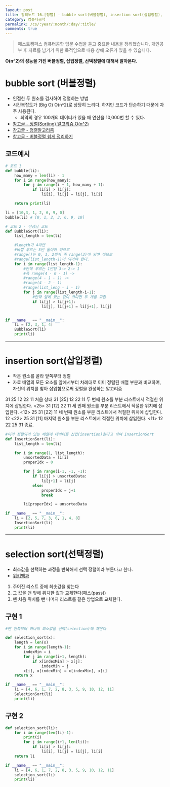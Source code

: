 ```yaml
---
layout: post
title: 강의노트 16.[정렬] - bubble sort(버블정렬), insertion sort(삽입정렬), selection sort(선택정렬)
category: 컴퓨터공학
permalink: /cs/:year/:month/:day/:title/
comments: true
---
```

> 패스트캠퍼스 컴퓨터공학 입문 수업을 듣고 중요한 내용을 정리했습니다. 개인공부 후 자료를 남기기 위한 목적임으로 내용 상에 오류가 있을 수 있습니다.          

**O(n^2)의 성능을 가진 버블정렬, 삽입정렬, 선택정렬에 대해서 알아본다.**

# bubble sort (버블정렬)
- 인접한 두 원소를 검사하여 정렬하는 방법
- 시간복잡도가 (Big O) O(n^2)로 상당히 느리다. 하지만 코드가 단순하기 때문에 자주 사용된다.
  - 최악의 경우 100개의 데이터가 있을 때 연산을 10,000번 할 수 있다.
- [참고글 - 정렬(Sorting) 알고리즘 O(n^2)](http://gompangs.tistory.com/46)
- [참고글 - 정렬알고리즘](http://blog.eairship.kr/35)
- [참고글 - 버블정렬 쉽게 정리하기](http://www.jynote.net/490)

## 코드예시

```python
# 코드 1
def bubble(li):
    how_many = len(li) - 1
    for i in range(how_many):
        for j in range(i + 1, how_many + 1):
            if li[i] > li[j]:
                li[i], li[j] = li[j], li[i]   

    return print(li)

li = [10,3, 1, 2, 6, 9, 0]
bubble(li) # [0, 1, 2, 3, 6, 9, 10]

# 코드 2 - 선생님 코드
def BubbleSort(li):
    list_length = len(li)

    #length가 4라면
    #바깥 루프는 3번 돌아야 하므로
    #range()는 0, 1, 2까지 즉 range(3)이 되야 하므로
    #range(list_length-1)이 되어야 한다.
    for i in range(list_length-1):
        #안쪽 루프는 1번당 3-> 2-> 1
        #즉 range(4 - 0 - 1) ->
        #range(4 - 1 - 1) ->
        #range(4 - 2 - 1)
        #range(list_leng - i - 1)
        for j in range(list_length-i-1):
            #만약 앞에 있는 값이 크다면 두 개를 교환
            if li[j] > li[j+1]:
                li[j], li[j+1] = li[j+1], li[j]


if __name__ == "__main__":
    li = [2, 3, 1, 4]
    BubbleSort(li)
    print(li)
```

---

# insertion sort(삽입정렬)
- 작은 원소를 골라 앞쪽부터 정렬
- 자료 배열의 모든 요소를 앞에서부터 차례대로 이미 정렬된 배열 부분과 비교하여, 자신의 위치를 찾아 삽입함으로써 정렬을 완성하는 알고리즘

31	 25	  12	22	11			처음 상태
31	[25]	12	22	11		 	두 번째 원소를 부분 리스트에서 적절한 위치에 삽입한다.
<25> 31  [12]	22	11		 	세 번째 원소를 부분 리스트에서 적절한 위치에 삽입한다.
<12> 25 	31 [22]	11		 	네 번째 원소를 부분 리스트에서 적절한 위치에 삽입한다.
12	<22>	25	31 [11]		 	마지막 원소를 부분 리스트에서 적절한 위치에 삽입한다.
<11>	12	22	25	31		 	종료.

```python
#이미 정렬되어 있는 배열에 데이터를 삽입(insertion)한다고 하여 InsertionSort
def InsertionSort(li):
    list_length = len(li)

    for i in range(1, list_length):
        unsortedData = li[i]
        properIdx = 0

        for j in range(i-1, -1, -1):
            if li[j] > unsortedData:
                li[j+1] = li[j]
            else:
                properIdx = j+1
                break

        li[properIdx] = unsortedData

if __name__ == "__main__":
    li = [2, 5, 7, 3, 6, 1, 4, 8]
    InsertionSort(li)
    print(li)

```

---

# selection sort(선택정렬)
- 최소값을 선택하는 과정을 반복해서 선택 정렬이라 부른다고 한다.
- [위키백과](https://ko.wikipedia.org/wiki/%EC%84%A0%ED%83%9D_%EC%A0%95%EB%A0%AC)
1. 주어진 리스트 중에 최솟값을 찾는다
2. 그 값을 맨 앞에 위치한 값과 교체한다(패스(pass))
3. 맨 처음 위치를 뺀 나머지 리스트를 같은 방법으로 교체한다.

## 구현 1
```python
#맨 왼쪽부터 하나씩 최소값을 선택(selection)해 채운다

def selection_sort(x):
    length = len(x)
    for i in range(length-1):
        indexMin = i
        for j in range(i+1, length):
            if x[indexMin] > x[j]:
                indexMin = j
        x[i], x[indexMin] = x[indexMin], x[i]
    return x

if __name__ == "__main__":
    li = [4, 6, 1, 7, 2, 8, 3, 5, 9, 10, 12, 11]
    SelectionSort(li)
    print(li)
```

## 구현 2

```python
def selection_sort(li):
    for i in range(len(li)-1):
        print(i)
        for j in range(i+1, len(li)):
            if li[i] > li[j]:
                li[i], li[j] = li[j], li[i]
    return li

if __name__ == "__main__":
	li = [4, 6, 1, 7, 2, 8, 3, 5, 9, 10, 12, 11]
	selection_sort(li)
	print(li)
```
